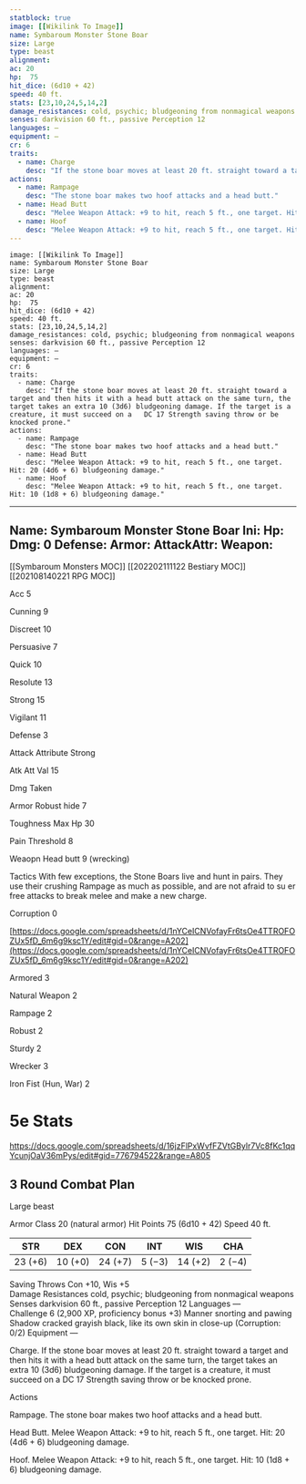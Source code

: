 ```yaml
---
statblock: true
image: [[Wikilink To Image]]
name: Symbaroum Monster Stone Boar
size: Large
type: beast
alignment:
ac: 20
hp:  75
hit_dice: (6d10 + 42)
speed: 40 ft.
stats: [23,10,24,5,14,2]
damage_resistances: cold, psychic; bludgeoning from nonmagical weapons
senses: darkvision 60 ft., passive Perception 12
languages: —
equipment: —
cr: 6
traits:
  - name: Charge
    desc: "If the stone boar moves at least 20 ft. straight toward a target and then hits it with a head butt attack on the same turn, the target takes an extra 10 (3d6) bludgeoning damage. If the target is a creature, it must succeed on a   DC 17 Strength saving throw or be knocked prone."
actions:
  - name: Rampage
    desc: "The stone boar makes two hoof attacks and a head butt."
  - name: Head Butt
    desc: "Melee Weapon Attack: +9 to hit, reach 5 ft., one target. Hit: 20 (4d6 + 6) bludgeoning damage."
  - name: Hoof
    desc: "Melee Weapon Attack: +9 to hit, reach 5 ft., one target. Hit: 10 (1d8 + 6) bludgeoning damage."
---
```

```statblock
image: [[Wikilink To Image]]
name: Symbaroum Monster Stone Boar
size: Large
type: beast
alignment:
ac: 20
hp:  75
hit_dice: (6d10 + 42)
speed: 40 ft.
stats: [23,10,24,5,14,2]
damage_resistances: cold, psychic; bludgeoning from nonmagical weapons
senses: darkvision 60 ft., passive Perception 12
languages: —
equipment: —
cr: 6
traits:
  - name: Charge
    desc: "If the stone boar moves at least 20 ft. straight toward a target and then hits it with a head butt attack on the same turn, the target takes an extra 10 (3d6) bludgeoning damage. If the target is a creature, it must succeed on a   DC 17 Strength saving throw or be knocked prone."
actions:
  - name: Rampage
    desc: "The stone boar makes two hoof attacks and a head butt."
  - name: Head Butt
    desc: "Melee Weapon Attack: +9 to hit, reach 5 ft., one target. Hit: 20 (4d6 + 6) bludgeoning damage."
  - name: Hoof
    desc: "Melee Weapon Attack: +9 to hit, reach 5 ft., one target. Hit: 10 (1d8 + 6) bludgeoning damage."
```
---
Name: Symbaroum Monster Stone Boar
Ini: 
Hp: 
Dmg: 0
Defense: 
Armor: 
AttackAttr: 
Weapon: 
---
[[Symbaroum Monsters MOC]]
[[202202111122 Bestiary MOC]]
[[202108140221 RPG MOC]]

Acc 5

Cunning 9

Discreet 10

Persuasive 7

Quick 10

Resolute 13

Strong 15

Vigilant 11

Defense 3

Attack Attribute Strong

Atk Att Val 15

Dmg Taken

Armor Robust hide 7

Toughness Max Hp 30

Pain Threshold 8

Weaopn Head butt 9 (wrecking)

Tactics With few exceptions, the Stone Boars live and hunt in pairs. They use their crushing Rampage as much as possible, and are not afraid to su er free attacks to break melee and make a new charge.

Corruption 0

[https://docs.google.com/spreadsheets/d/1nYCeICNVofayFr6tsOe4TTROFOZUx5fD_6m6g9ksc1Y/edit#gid=0&range=A202](https://docs.google.com/spreadsheets/d/1nYCeICNVofayFr6tsOe4TTROFOZUx5fD_6m6g9ksc1Y/edit#gid=0&range=A202)

Armored 3

Natural Weapon 2

Rampage 2

Robust 2

Sturdy 2

Wrecker 3

Iron Fist (Hun, War) 2

# 5e Stats 
https://docs.google.com/spreadsheets/d/16jzFlPxWvfFZVtGBylr7Vc8fKc1qqYcunjOaV36mPys/edit#gid=776794522&range=A805
## 3 Round Combat Plan

 

Large beast


 

Armor Class 20 (natural armor) 
Hit Points 75 (6d10 + 42)
Speed 40 ft.

 
| STR     | DEX     | CON     | INT    | WIS     | CHA    |
| ------- | ------- | ------- | ------ | ------- | ------ |
| 23 (+6) | 10 (+0) | 24 (+7) | 5 (−3) | 14 (+2) | 2 (−4) |


 

Saving Throws Con +10, Wis +5  
Damage Resistances cold, psychic; bludgeoning from nonmagical weapons  
Senses darkvision 60 ft., passive Perception 12 
Languages —  
Challenge 6 (2,900 XP, proficiency bonus +3) 
Manner snorting and pawing  
Shadow cracked grayish black, like its own skin in close-up (Corruption: 0/2) 
Equipment —

 

Charge. If the stone boar moves at least 20 ft. straight toward a target and then hits it with a head butt attack on the same turn, the target takes an extra 10 (3d6) bludgeoning damage. If the target is a creature, it must succeed on a   DC 17 Strength saving throw or be knocked prone.

Actions

Rampage. The stone boar makes two hoof attacks and a head butt.

Head Butt. Melee Weapon Attack: +9 to hit, reach 5 ft., one target. Hit: 20 (4d6 + 6) bludgeoning damage.

Hoof. Melee Weapon Attack: +9 to hit, reach 5 ft., one target. Hit: 10 (1d8 + 6) bludgeoning damage.

